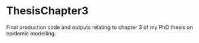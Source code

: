 # ThesisChapter3
Final production code and outputs relating to chapter 3 of my PhD thesis on epidemic modelling. 
